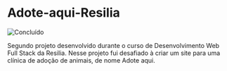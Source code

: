 # Adote-aqui-Resilia
![Concluído](http://img.shields.io/static/v1?label=STATUS&message=CONCLUÍDO&color=GREEN&style=for-the-badge)

Segundo projeto desenvolvido durante o curso de Desenvolvimento Web Full Stack da Resilia.
Nesse projeto fui desafiado à criar um site para uma clínica de adoção de animais, de nome Adote aqui.
